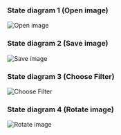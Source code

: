 ### State diagram 1 (Open image)

![Open image](https://github.com/B1nvoker/-photo_editor/blob/master/docs/State%20diagram/State%201%20(Open).png)

### State diagram 2 (Save image)

![Save image](https://github.com/B1nvoker/-photo_editor/blob/master/docs/State%20diagram/State%202%20(Save).png)

### State diagram 3 (Choose Filter)

![Choose Filter](https://github.com/B1nvoker/-photo_editor/blob/master/docs/State%20diagram/State%203%20(Choose%20Filter).png)

### State diagram 4 (Rotate image)

![Rotate image](https://github.com/B1nvoker/-photo_editor/blob/master/docs/State%20diagram/State%204%20(Rotate).png)
